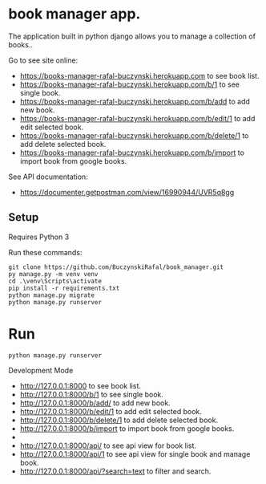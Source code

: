 # book manager app.

The application built in python django allows you to manage a collection of books..

Go to see site online: 
* https://books-manager-rafal-buczynski.herokuapp.com to see book list.
* https://books-manager-rafal-buczynski.herokuapp.com/b/1 to see single book.
* https://books-manager-rafal-buczynski.herokuapp.com/b/add to add new book.
* https://books-manager-rafal-buczynski.herokuapp.com/b/edit/1 to add edit selected book.
* https://books-manager-rafal-buczynski.herokuapp.com/b/delete/1 to add delete selected book.
* https://books-manager-rafal-buczynski.herokuapp.com/b/import to import book from google books. 

See API documentation:
* https://documenter.getpostman.com/view/16990944/UVR5q8gg

## Setup

Requires Python 3

Run these commands:

    git clone https://github.com/BuczynskiRafal/book_manager.git
    py manage.py -m venv venv  
    cd .\venv\Scripts\activate
    pip install -r requirements.txt
    python manage.py migrate
    python manage.py runserver

# Run

    python manage.py runserver

Development Mode
* http://127.0.0.1:8000 to see book list.
* http://127.0.0.1:8000/b/1 to see single book.
* http://127.0.0.1:8000/b/add/ to add new book.
* http://127.0.0.1:8000/b/edit/1 to add edit selected book.
* http://127.0.0.1:8000/b/delete/1 to add delete selected book.
* http://127.0.0.1:8000/b/import  to import book from google books. 
* 
* http://127.0.0.1:8000/api/ to see api view for book list.
* http://127.0.0.1:8000/api/1 to see api view for single book and manage book.
* http://127.0.0.1:8000/api/?search=text to filter and search.
